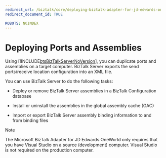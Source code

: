 ```yaml
---
redirect_url: /biztalk/core/deploying-biztalk-adapter-for-jd-edwards-oneworld/
redirect_document_id: TRUE

ROBOTS: NOINDEX
--- 
```

# Deploying Ports and Assemblies
Using [!INCLUDE[btsBizTalkServerNoVersion](../includes/btsbiztalkservernoversion-md.md)], you can duplicate ports and assemblies on a target computer. BizTalk Server exports the send ports/receive location configuration into an XML file.  
  
 You can use BizTalk Server to do the following tasks:  
  
-   Deploy or remove BizTalk Server assemblies in a BizTalk Configuration database  
  
-   Install or uninstall the assemblies in the global assembly cache (GAC)  
  
-   Import or export BizTalk Server assembly binding information to and from binding files  
  
> [!NOTE]
>  The Microsoft BizTalk Adapter for JD Edwards OneWorld only requires that you have Visual Studio on a source (development) computer. Visual Studio is not required on the production computer.  
  
